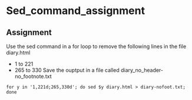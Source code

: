 # Sed_command_assignment

## Assignment

Use the sed command in a for loop to remove the following lines in the file diary.html
- 1 to 221
- 265 to 330
Save the ouptput in a file called diary_no_header-no_footnote.txt

`for y in '1,221d;265,330d'; do sed $y diary.html > diary-nofoot.txt; done`
